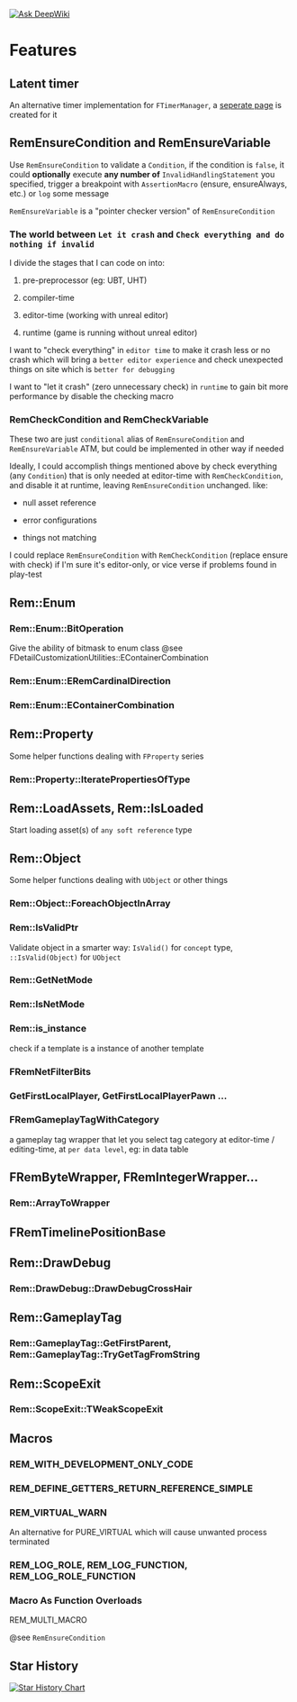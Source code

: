 [![Ask DeepWiki](https://deepwiki.com/badge.svg)](https://deepwiki.com/RemRemRemRe/RemCommon)

# Features

## Latent timer

An alternative timer implementation for `FTimerManager`, a [seperate page](https://remremremre.github.io/posts/Latent-Timer/) is created for it

## RemEnsureCondition and RemEnsureVariable

Use `RemEnsureCondition` to validate a `Condition`, if the condition is `false`, it could **optionally** execute **any number of** `InvalidHandlingStatement` you specified, trigger a breakpoint with `AssertionMacro` (ensure, ensureAlways, etc.) or `log` some message

`RemEnsureVariable` is a "pointer checker version" of `RemEnsureCondition`

### The world between `Let it crash` and `Check everything and do nothing if invalid`

I divide the stages that I can code on into:

1. pre-preprocessor (eg: UBT, UHT)

2. compiler-time

3. editor-time (working with unreal editor)

4. runtime (game is running without unreal editor)

I want to "check everything" in `editor time` to make it crash less or no crash which will bring a `better editor experience` and check unexpected things on site which is `better for debugging`

I want to "let it crash" (zero unnecessary check) in `runtime` to gain bit more performance by disable the checking macro

### RemCheckCondition and RemCheckVariable

These two are just `conditional` alias of `RemEnsureCondition` and `RemEnsureVariable` ATM, but could be implemented in other way if needed

Ideally, I could accomplish things mentioned above by check everything (any `Condition`) that is only needed at editor-time with `RemCheckCondition`, and disable it at runtime, leaving `RemEnsureCondition` unchanged. like:

- null asset reference

- error configurations

- things not matching

I could replace `RemEnsureCondition` with `RemCheckCondition` (replace ensure with check) if I'm sure it's editor-only, or vice verse if problems found in play-test

## Rem::Enum

### Rem::Enum::BitOperation

Give the ability of bitmask to enum class
@see FDetailCustomizationUtilities::EContainerCombination

### Rem::Enum::ERemCardinalDirection

### Rem::Enum::EContainerCombination


## Rem::Property

Some helper functions dealing with `FProperty` series

### Rem::Property::IteratePropertiesOfType

## Rem::LoadAssets, Rem::IsLoaded

Start loading asset(s) of `any soft reference` type

## Rem::Object

Some helper functions dealing with `UObject` or other things

### Rem::Object::ForeachObjectInArray

### Rem::IsValidPtr

Validate object in a smarter way: `IsValid()` for `concept` type, `::IsValid(Object)` for `UObject`

### Rem::GetNetMode

### Rem::IsNetMode

### Rem::is_instance

check if a template is a instance of another template

### FRemNetFilterBits

### GetFirstLocalPlayer, GetFirstLocalPlayerPawn ...

### FRemGameplayTagWithCategory

a gameplay tag wrapper that let you select tag category at editor-time / editing-time, at `per data level`, eg: in data table

## FRemByteWrapper, FRemIntegerWrapper...

### Rem::ArrayToWrapper

## FRemTimelinePositionBase

## Rem::DrawDebug

### Rem::DrawDebug::DrawDebugCrossHair

## Rem::GameplayTag

### Rem::GameplayTag::GetFirstParent, Rem::GameplayTag::TryGetTagFromString

## Rem::ScopeExit

### Rem::ScopeExit::TWeakScopeExit

## Macros

### REM_WITH_DEVELOPMENT_ONLY_CODE

### REM_DEFINE_GETTERS_RETURN_REFERENCE_SIMPLE

### REM_VIRTUAL_WARN

An alternative for PURE_VIRTUAL which will cause unwanted process terminated

### REM_LOG_ROLE, REM_LOG_FUNCTION, REM_LOG_ROLE_FUNCTION

### Macro As Function Overloads

REM_MULTI_MACRO

@see `RemEnsureCondition`

## Star History

<a href="https://star-history.com/#RemCommon/RemCommon&Date">
 <picture>
   <source media="(prefers-color-scheme: dark)" srcset="https://api.star-history.com/svg?repos=RemCommon/RemCommon&type=Date&theme=dark" />
   <source media="(prefers-color-scheme: light)" srcset="https://api.star-history.com/svg?repos=RemCommon/RemCommon&type=Date" />
   <img alt="Star History Chart" src="https://api.star-history.com/svg?repos=RemCommon/RemCommon&type=Date" />
 </picture>
</a>